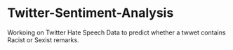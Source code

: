 # Twitter-Sentiment-Analysis

Workoing on Twitter Hate Speech Data to predict whether a twwet contains Racist or Sexist remarks.
